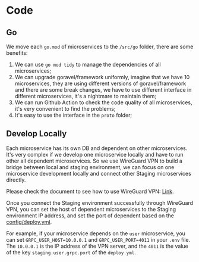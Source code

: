 # Code

## Go

We move each `go.mod` of microservices to the `/src/go` folder, there are some benefits:

1. We can use `go mod tidy` to manage the dependencies of all microservices;
2. We can upgrade goravel/framework uniformly, imagine that we have 10 microservices, they are using different 
   versions of goravel/framework and there are some break changes, we have to use different interface in different 
   microservices, it's a nightmare to maintain them;
3. We can run Github Action to check the code quality of all microservices, it's very convenient to find the 
   problems;
4. It's easy to use the interface in the `proto` folder;

## Develop Locally

Each microservice has its own DB and dependent on other microservices. It's very complex if we develop one microservice 
locally and have to run other all dependent microservices. So we use WireGuard VPN to build a bridge between local and 
staging environment, we can focus on one microservice development locally and connect other Staging microservices 
directly.

Please check the document to see how to use WireGuard VPN: [Link](README_VPN.md).

Once you connect the Staging environment successfully through WireGuard VPN, you can set the host of dependent 
microservices to the Staging environment IP address, and set the port of dependent based on the [config/deploy.yml](../config/deploy.yml). 

For example, if your microservice depends on the `user` microservice, you can set `GRPC_USER_HOST=10.0.0.1` and 
`GRPC_USER_PORT=4011` in your `.env` file. The `10.0.0.1` is the IP address of the VPN server, and the `4011` is the 
value of the key `staging.user.grpc.port` of the `deploy.yml`. 
